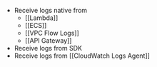 - Receive logs native from
	- [[Lambda]]
	- [[ECS]]
	- [[VPC Flow Logs]]
	- [[API Gateway]]
- Receive logs from SDK
- Receive logs from [[CloudWatch Logs Agent]]